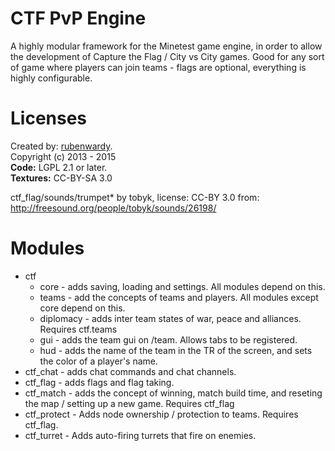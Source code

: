 CTF PvP Engine
==============

A highly modular framework for the Minetest game engine, in order to allow
the development of Capture the Flag / City vs City games. Good for any
sort of game where players can join teams - flags are optional, everything
is highly configurable.

Licenses
========

Created by: [rubenwardy](http://rubenwardy.com/).  
Copyright (c) 2013 - 2015  
**Code:** LGPL 2.1 or later.  
**Textures:** CC-BY-SA 3.0

ctf_flag/sounds/trumpet* by tobyk, license: CC-BY 3.0
from: http://freesound.org/people/tobyk/sounds/26198/

Modules
=======

* ctf
	* core - adds saving, loading and settings. All modules depend on this.
	* teams - add the concepts of teams and players. All modules except core depend on this.
	* diplomacy - adds inter team states of war, peace and alliances.
	  Requires ctf.teams
	* gui - adds the team gui on /team. Allows tabs to be registered.
	* hud - adds the name of the team in the TR of the screen, and sets the color
	        of  a player's name.
* ctf_chat - adds chat commands and chat channels.
* ctf_flag - adds flags and flag taking.
* ctf_match - adds the concept of winning, match build time,
              and reseting the map / setting up a new game.
              Requires ctf_flag
* ctf_protect - Adds node ownership / protection to teams. Requires ctf_flag.
* ctf_turret - Adds auto-firing turrets that fire on enemies.
